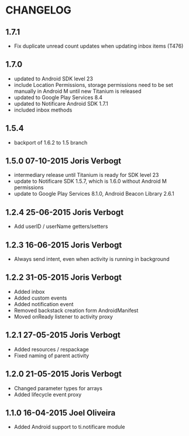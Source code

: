 # CHANGELOG

## 1.7.1
- Fix duplicate unread count updates when updating inbox items (T476)

## 1.7.0
- updated to Android SDK level 23
- include Location Permissions, storage permissions need to be set manually in Android M until new Titanium is released
- updated to Google Play Services 8.4
- updated to Notificare Android SDK 1.7.1
- included inbox methods

## 1.5.4
- backport of 1.6.2 to 1.5 branch

## 1.5.0    07-10-2015 Joris Verbogt
- intermediary release until Titanium is ready for SDK level 23
- update to Notificare SDK 1.5.7, which is 1.6.0 without Android M permissions
- update to Google Play Services 8.1.0, Android Beacon Library 2.6.1

## 1.2.4	25-06-2015 Joris Verbogt
- Add userID / userName getters/setters

## 1.2.3	16-06-2015 Joris Verbogt
- Always send intent, even when activity is running in background

## 1.2.2	31-05-2015 Joris Verbogt
- Added inbox
- Added custom events
- Added notification event
- Removed backstack creation form AndroidManifest
- Moved onReady listener to activity proxy

## 1.2.1	27-05-2015 Joris Verbogt
- Added resources / respackage
- Fixed naming of parent activity

## 1.2.0 	21-05-2015 Joris Verbogt
- Changed parameter types for arrays
- Added lifecycle event proxy


## 1.1.0	16-04-2015 Joel Oliveira
- Added Android support to ti.notificare module
